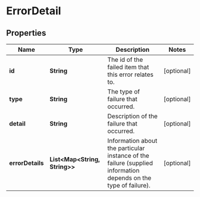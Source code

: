 

# ErrorDetail


## Properties

| Name | Type | Description | Notes |
|------------ | ------------- | ------------- | -------------|
|**id** | **String** | The id of the failed item that this error relates to. |  [optional] |
|**type** | **String** | The type of failure that occurred. |  [optional] |
|**detail** | **String** | Description of the failure that occurred. |  [optional] |
|**errorDetails** | **List&lt;Map&lt;String, String&gt;&gt;** | Information about the particular instance of the failure (supplied information depends on the type of failure). |  [optional] |



